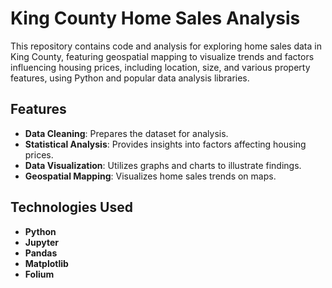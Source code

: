 # King County Home Sales Analysis

This repository contains code and analysis for exploring home sales data in King County, featuring geospatial mapping to visualize trends and factors influencing housing prices, including location, size, and various property features, using Python and popular data analysis libraries.

## Features

- **Data Cleaning**: Prepares the dataset for analysis.
- **Statistical Analysis**: Provides insights into factors affecting housing prices.
- **Data Visualization**: Utilizes graphs and charts to illustrate findings.
- **Geospatial Mapping**: Visualizes home sales trends on maps.

## Technologies Used

- **Python**
- **Jupyter**
- **Pandas**
- **Matplotlib**
- **Folium**
